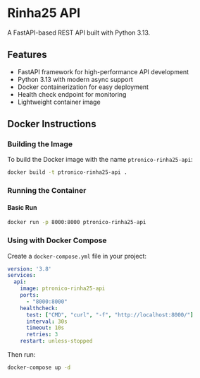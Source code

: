 # Rinha25 API

A FastAPI-based REST API built with Python 3.13.

## Features

- FastAPI framework for high-performance API development
- Python 3.13 with modern async support
- Docker containerization for easy deployment
- Health check endpoint for monitoring
- Lightweight container image

## Docker Instructions

### Building the Image

To build the Docker image with the name `ptronico-rinha25-api`:

```bash
docker build -t ptronico-rinha25-api .
```

### Running the Container

#### Basic Run
```bash
docker run -p 8000:8000 ptronico-rinha25-api
```

### Using with Docker Compose

Create a `docker-compose.yml` file in your project:

```yaml
version: '3.8'
services:
  api:
    image: ptronico-rinha25-api
    ports:
      - "8000:8000"
    healthcheck:
      test: ["CMD", "curl", "-f", "http://localhost:8000/"]
      interval: 30s
      timeout: 10s
      retries: 3
    restart: unless-stopped
```

Then run:
```bash
docker-compose up -d
```
